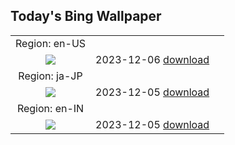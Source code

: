 ## Today's Bing Wallpaper
|      |      |      |
| :----: | :----: | :----: |
|Region: en-US|
|![](https://www.bing.com/th?id=OHR.AlpsCastles_EN-US9735484506_UHD.jpg)|2023-12-06 [download](https://www.bing.com/th?id=OHR.AlpsCastles_EN-US9735484506_UHD.jpg)|
|Region: ja-JP|
|![](https://www.bing.com/th?id=OHR.AlpsCastles_JA-JP8376783369_UHD.jpg)|2023-12-05 [download](https://www.bing.com/th?id=OHR.AlpsCastles_JA-JP8376783369_UHD.jpg)|
|Region: en-IN|
|![](https://www.bing.com/th?id=OHR.AlpsCastles_EN-IN1720960592_UHD.jpg)|2023-12-05 [download](https://www.bing.com/th?id=OHR.AlpsCastles_EN-IN1720960592_UHD.jpg)|

